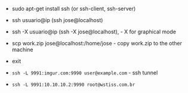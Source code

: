 * sudo apt-get install ssh (or ssh-client, ssh-server)
* ssh usuario@ip (ssh jose@localhost)
* ssh -X usuario@ip (ssh -X jose@localhost), - X for graphical mode
* scp work.zip jose@localhost:/home/jose - copy work.zip to the other machine
* exit

* `ssh -L 9991:imgur.com:9990 user@example.com` - ssh tunnel
* `ssh -L 9991:10.10.10.2:9990 root@wstiss.com.br`
